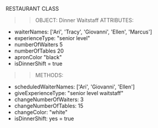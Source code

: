 RESTAURANT CLASS

>> OBJECT: Dinner Waitstaff
>> ATTRIBUTES:
- waiterNames: ['Ari', 'Tracy', 'Giovanni', 'Ellen', 'Marcus']
- experienceType: "senior level"
- numberOfWaiters 5
- numberOfTables 20
- apronColor "black"
- isDinnerShift = true


>> METHODS:
- scheduledWaiterNames: ['Ari', 'Giovanni', 'Ellen']
- giveExperienceType: "senior level waitstaff"
- changeNumberOfWaiters: 3
- changeNumberOfTables: 15
- changeColor: "white"
- isDinnerShift: yes = true
